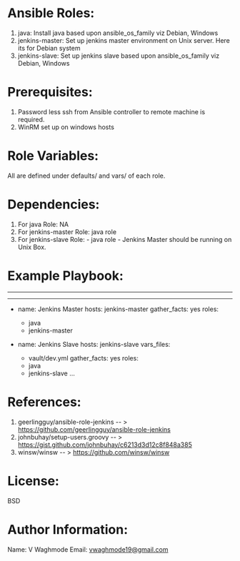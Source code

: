 # Ansible Roles:

1. java: Install java based upon ansible_os_family viz Debian, Windows
2. jenkins-master: Set up jenkins master environment on Unix server. Here its for Debian system
3. jenkins-slave: Set up jenkins slave based upon ansible_os_family viz Debian, Windows

# Prerequisites:

1. Password less ssh from Ansible controller to remote machine is required.
2. WinRM set up on windows hosts 

# Role Variables:

All are defined under defaults/ and vars/ of each role.

# Dependencies:

1. For java Role: NA
2. For jenkins-master Role: java role
3. For jenkins-slave Role: 
		- java role
		- Jenkins Master should be running on Unix Box.

# Example Playbook:
---------------------
---
- name: Jenkins Master
  hosts: jenkins-master
  gather_facts: yes
  roles:
    - java
    - jenkins-master

- name: Jenkins Slave
  hosts: jenkins-slave
  vars_files:
    - vault/dev.yml
  gather_facts: yes
  roles:
    - java
    - jenkins-slave
...

# References:

1. geerlingguy/ansible-role-jenkins -- > https://github.com/geerlingguy/ansible-role-jenkins
2. johnbuhay/setup-users.groovy -- > https://gist.github.com/johnbuhay/c6213d3d12c8f848a385
3. winsw/winsw -- > https://github.com/winsw/winsw


# License:

BSD

# Author Information:

Name: V Waghmode
Email: vwaghmode19@gmail.com


